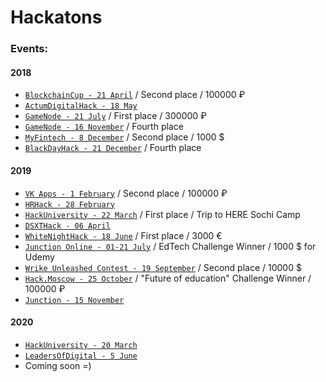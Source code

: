 # Hackatons

### Events:

#### 2018
* [```BlockchainCup - 21 April```](BlockchainCup%20-%2021%20April%202018) / Second place / 100000 ₽
* [```ActumDigitalHack - 18 May```](ActumDigitalHack%20-%2018%20May%202018)
* [```GameNode - 21 July```](GameNode%20-%2021%20July%202018) / First place / 300000 ₽
* [```GameNode - 16 November```](GameNode%20-%2016%20November%202018) / Fourth place
* [```MyFintech - 8 December```](MyFintech%20-%208%20December%202018) / Second place / 1000 $
* [```BlackDayHack - 21 December```](BlackDayHack%20-%2021%20December%202018) / Fourth place

#### 2019
* [```VK Apps - 1 February```](VK%20Apps%20-%201%20February%202019) / Second place / 100000 ₽
* [```HRHack - 28 February```](HRHack%20-%2028%20February%202019)
* [```HackUniversity - 22 March```](HackUniversity%20-%2022%20March%202019) / First place / Trip to HERE Sochi Camp
* [```DSXTHack - 06 April```](DSXTHack%20-%2006%20April%202019)
* [```WhiteNightHack - 18 June```](WhiteNightHack%20-%2018%20June%202019) / First place / 3000 €
* [```Junction Online - 01-21 July```](https://junction.hackerearth.com/ru/#themes) / EdTech Challenge Winner / 1000 $ for Udemy
* [```Wrike Unleashed Contest - 19 September```](https://apptractor.ru/info/conferences/work-unleashed.html) / Second place / 10000 $
* [```Hack.Moscow - 25 October```](Hack.Moscow%20-%2025%20October%202019) / "Future of education" Challenge Winner / 100000 ₽
* [```Junction - 15 November```](Junction%20-%2015%20November%202019)

#### 2020
* [```HackUniversity - 20 March```](HackUniversity%20-%2020%20March%202020)
* [```LeadersOfDigital - 5 June```](LeadersOfDigital%20-%205%20June%202020)
* Coming soon =)
